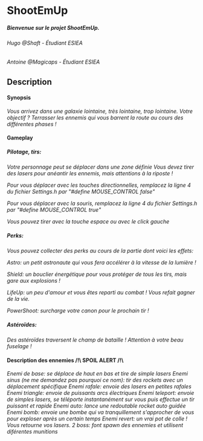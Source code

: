 # ShootEmUp

##### Bienvenue sur le projet ShootEmUp.
###### Hugo @Shaft - Étudiant ESIEA
###### Antoine @Magicaps - Étudiant ESIEA

## Description

#### Synopsis
*Vous arrivez dans une galaxie lointaine, très lointaine, trop lointaine.
Votre objectif ? Terrasser les ennemis qui vous barrent la route au cours des différentes phases !*

#### Gameplay

##### Pilotage, tirs:

*Votre personnage peut se déplacer dans une zone définie*
*Vous devez tirer des lasers pour anéantir les ennemis, mais attentions à la riposte !*

*Pour vous déplacer avec les touches directionnelles, remplacez la ligne 4 du fichier Settings.h par "#define MOUSE_CONTROL false"*

*Pour vous déplacer avec la souris, remplacez la ligne 4 du fichier Settings.h par "#define MOUSE_CONTROL true"*

*Vous pouvez tirer avec la touche espace ou avec le click gauche*

##### Perks:
*Vous pouvez collecter des perks au cours de la partie dont voici les effets:*

*Astro: un petit astronaute qui vous fera accélérer à la vitesse de la lumière !*

*Shield: un bouclier énergétique pour vous protéger de tous les tirs, mais gare aux explosions !*

*LifeUp: un peu d'amour et vous êtes reparti au combat ! Vous refait gagner de la vie.*

*PowerShoot: surcharge votre canon pour le prochain tir !*

##### Astéroïdes:
*Des astéroïdes traversent le champ de bataille ! Attention à votre beau fuselage !*

#### Description des ennemies /!\ SPOIL ALERT /!\
*Enemi de base: se déplace de haut en bas et tire de simple lasers*
*Enemi sinus (ne me demandez pas pourquoi ce nom): tir des rockets avec un déplacement spécifique*
*Enemi rafale: envoie des lasers en petites rafales*
*Enemi triangle: envoie de puissants arcs électriques*
*Enemi teleport: envoie de simples lasers, se téléporte instantanément sur vous puis effectue un tir puissant et rapide*
*Enemi auto: lance une redoutable rocket auto guidée*
*Enemi bomb: envoie une bombe qui va tranquillement s'approcher de vous pour exploser après un certain temps*
*Enemi revert: un vrai pot de colle ! Vous retourne vos lasers.*
*2 boss: font spawn des ennemies et utilisent diférentes munitions*



